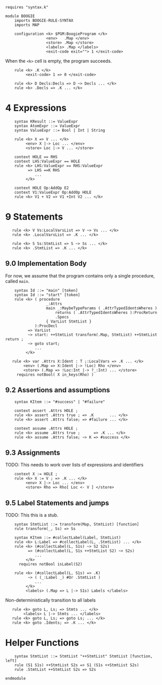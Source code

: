 ```k
requires "syntax.k"

module BOOGIE
    imports BOOGIE-RULE-SYNTAX
    imports MAP

    configuration <k> $PGM:BoogieProgram </k>
                  <env>   .Map </env>
                  <store> .Map </store>
                  <labels> .Map </labels>
                  <exit-code exit=""> 1 </exit-code>
```

When the `<k>` cell is empty, the program succeeds.

```k
    rule <k> .K </k>
         <exit-code> 1 => 0 </exit-code>
```

```k
    rule <k> D Decls:Decls => D ~> Decls ... </k>
    rule <k> .Decls => .K ... </k>
```

4 Expressions
=============

```k
    syntax KResult ::= ValueExpr
    syntax AtomExpr ::= ValueExpr
    syntax ValueExpr ::= Bool | Int | String

    rule <k> X => V ... </k>
         <env> X |-> Loc ... </env>
         <store> Loc |-> V ... </store>

    context HOLE == RHS
    context LHS:ValueExpr == HOLE
    rule <k> LHS:ValueExpr == RHS:ValueExpr
          => LHS ==K RHS
             ...
         </k>

    context HOLE Op:AddOp E2
    context V1:ValueExpr Op:AddOp HOLE
    rule <k> V1 + V2 => V1 +Int V2 ... </k>
```

9 Statements
============

```k
   rule <k> V Vs:LocalVarsList => V ~> Vs ... </k>
   rule <k> .LocalVarsList => .K ... </k>

   rule <k> S Ss:StmtList => S ~> Ss ... </k>
   rule <k> .StmtList => .K ... </k>
```

9.0 Implementation Body
-----------------------

For now, we assume that the program contains only a single procedure, called `main`.

```k
    syntax Id ::= "main" [token]
    syntax Id ::= "start" [token]
    rule <k> ( procedure
                  _:Attrs
                  main _:MaybeTypeParams ( .AttrTypedIdentsWheres )
                      returns ( .AttrTypedIdentsWheres ):ProcReturn
                      .Specs
                  { VarList StmtList }
             ):ProcDecl
          => VarList
          ~> start: ++StmtList transform(.Map, StmtList) ++StmtList return ;
          ~> goto start;
             ...
         </k>
```

```k
   rule <k> var .Attrs X:Ident : T ;:LocalVars => .K ... </k>
        <env> (.Map => X:Ident |-> !Loc) Rho </env>
        <store> (.Map => !Loc:Int |-> ?_:Int) ... </store>
     requires notBool( X in_keys(Rho) )
```

9.2 Assertions and assumptions
------------------------------

```k
    syntax KItem ::= "#success" | "#failure"
```

```k
    context assert .Attrs HOLE ;
    rule <k> assert .Attrs true ; => .K       ... </k>
    rule <k> assert .Attrs false; => #failure ... </k>
```

```k
    context assume .Attrs HOLE ;
    rule <k> assume .Attrs true ;      => .K ... </k>
    rule <k> assume .Attrs false; ~> K => #success </k>
```

9.3 Assignments
---------------

TODO: This needs to work over lists of expressions and identifiers

```k
    context X := HOLE ;
    rule <k> X := V ; => .K ... </k>
         <env> X |-> Loc ... </env>
         <store> Rho => Rho[ Loc <- V ] </store>
```

9.5 Label Statements and jumps
------------------------------

TODO: This this is a stub.

```k
    syntax StmtList ::= transform(Map, StmtList) [function]
    rule transform(_, Ss) => Ss
```

```k
    syntax KItem ::= #collectLabel(Label, StmtList)
    rule <k> L:Label => #collectLabel(L, .StmtList) ... </k>
    rule <k> (#collectLabel(L, S1s) ~> S2 S2s)
          => (#collectLabel(L, S1s ++StmtList S2) ~> S2s)
             ...
         </k>
      requires notBool isLabel(S2)

    rule <k> (#collectLabel(L, S1s) => .K)
          ~> ( (_:Label _) #Or .StmtList )
             ...
         </k>
         <labels> (.Map => L |-> S1s) Labels </labels>
```

Non-deterministically transition to all labels

```k
   rule <k> goto L, Ls; => Stmts ... </k>
        <labels> L |-> Stmts ... </labels>
   rule <k> goto L, Ls; => goto Ls; ... </k>
   rule <k> goto .Idents; => .K ... </k>
```

Helper Functions
================

```k
    syntax StmtList ::= StmtList "++StmtList" StmtList [function, left]
    rule (S1 S1s) ++StmtList S2s => S1 (S1s ++StmtList S2s)
    rule .StmtList ++StmtList S2s => S2s
```

```k
endmodule
```
